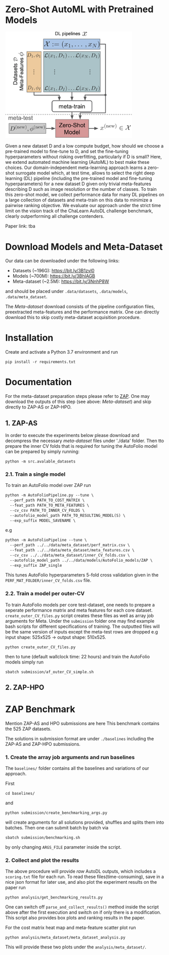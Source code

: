 # Zero-Shot AutoML with Pretrained Models
<img src="https://github.com/automl/zero-shot-automl-with-pretrained-models/blob/main/overview.png?raw=true" width="400"/>

Given a new dataset D and a low compute budget, how should we choose a pre-trained model to fine-tune to D, and set the fine-tuning hyperparameters without risking overfitting, particularly if D is small? Here, we extend automated machine learning (AutoML) to best make these choices. Our domain-independent meta-learning approach learns a zero-shot surrogate model which, at test time, allows to select the right deep learning (DL) pipeline (including the pre-trained model and fine-tuning hyperparameters) for a new dataset D given only trivial meta-features describing D such as image resolution or the number of classes. To train this zero-shot model, we collect performance data for many DL pipelines on a large collection of datasets and meta-train on this data to minimize a pairwise ranking objective. We evaluate our approach under the strict time limit on the vision track of the ChaLearn AutoDL challenge benchmark, clearly outperforming all challenge contenders.

Paper link: tba

# Download Models and Meta-Dataset
Our data can be downloaded under the following links:
* Datasets (~196G): https://bit.ly/3B1zvl0
* Models (~700M): https://bit.ly/3BhIAGB
* Meta-dataset (~2.5M): https://bit.ly/3NnhP8W 

and should be placed under `.data/datasets`, `.data/models`, `.data/meta_dataset`. 

The *Meta-dataset* download consists of the pipeline configuration files, preextracted meta-features and the performance matrix. One can directly download this to skip costly meta-dataset acquisition procedure.

# Installation

Create and activate a Python 3.7 environment and run

```
pip install -r requirements.txt
```

# Documentation

For the meta-dataset preparation steps please refer to [ZAP](src/ZAP/README.md). One may download the outputs of this step (see above: *Meta-dataset*) and skip directly to ZAP-AS or ZAP-HPO.

## 1. ZAP-AS

In order to execute the experiments below please download and decompress the necessary *meta-dataset* files under './data' folder. Then tto prepare the inner CV folds that is required for tuning the AutoFolio model can be prepared by simply running:

```
python -m src.avalable_datasets
```

### 2.1. Train a single model

To train an AutoFolio model over ZAP run

```
python -m AutoFolioPipeline.py --tune \
  --perf_path PATH_TO_COST_MATRIX \
  --feat_path PATH_TO_META_FEATURES \
  --cv_csv PATH_TO_INNER_CV_FOLDS \
  --autofolio_model_path PATH_TO_RESULTING_MODEL(S) \
  --exp_suffix MODEL_SAVENAME \
```

e.g

```
python -m AutoFolioPipeline --tune \
  --perf_path ../../data/meta_dataset/perf_matrix.csv \
  --feat_path ../../data/meta_dataset/meta_features.csv \
  --cv_csv ../../data/meta_dataset/inner_CV_folds.csv \
  --autofolio_model_path ../../data/models/AutoFolio_models/ZAP \
  --exp_suffix ZAP_single
```

This tunes AutoFolio hyperparameters 5-fold cross validation given in the `PERF_MAT_FOLDER/inner_CV_folds.csv` file.

### 2.2. Train a model per outer-CV

To train AutoFolio models per core test-dataset, one needs to prepare a seperate performance matrix and meta features for each core dataset. `create_outer_CV_files.py` script creates these files as well as array job arguments for Meta. Under the `submission` folder one may find example bash scripts for different specifications of training. The outputted files will be the same version of inputs except the meta-test rows are dropped e.g input shape: 525x525 -> output shape: 510x525.

```
python create_outer_CV_files.py
```

then to tune (default wallclock time: 22 hours) and train the AutoFolio models simply run

```
sbatch submission/af_outer_CV_simple.sh
```

## 2. ZAP-HPO

# ZAP Benchmark

Mention ZAP-AS and HPO submissions are here 
This benchmark contains the 525 ZAP datasets. 

The solutions in submission format are under `./baselines` including the ZAP-AS and ZAP-HPO submissions.

### 1. Create the array job arguments and run baselines

The `baselines/` folder contains all the baselines and variations of our approach.

First

```
cd baselines/
```

and

```
python submission/create_benchmarking_args.py
```

will create arguments for all solutions provided, shuffles and splits them into batches. Then one can submit batch by batch via

```
sbatch submission/benchmarking.sh
```

by only changing `ARGS_FILE` parameter inside the script.

### 2. Collect and plot the results

The above procedure will provide *raw* AutoDL outputs, which includes a `scoring.txt` file for each run. To read these files(time-consuming), save in a nice json format for later use, and also plot the experiment results on the paper run 

```
python analysis/get_benchmarking_results.py
```

One can switch off `parse_and_collect_results()` method inside the script above after the first execution and switch on if only there is a modification. This script also provides box plots and ranking results in the paper.

For the cost matrix heat map and meta-feature scatter plot run

```
python analysis/meta_dataset/meta_dataset_analysis.py
```

This will provide these two plots under the `analysis/meta_dataset/`.
